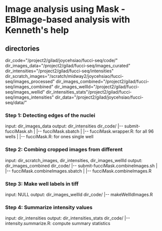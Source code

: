 # Image analysis using Mask - EBImage-based analysis with Kenneth's help

## directories
dir_code="/project2/gilad/joycehsiao/fucci-seq/code/"
dir_images_data="/project2/gilad/fucci-seq/images_curated"
dir_intensities="/project2/gilad/fucci-seq/intensities"
dir_scratch_images="/scratch/midway2/joycehsiao/fucci-seq/images_processed"
dir_images_combined="/project2/gilad/fucci-seq/images_combined"
dir_images_wellId="/project2/gilad/fucci-seq/images_wellid"
dir_intensities_stats"/project2/gilad/fucci-seq/images_intensities"
dir_data="/project2/gilad/joycehsiao/fucci-seq/data/"

### Step 1: Detecting edges of the nuclei
input: dir_images_data
output: dir_intensities
dir_code/
|-- submit-fucciMask.sh
|   |-- fucciMask.sbatch
|   |-- fucciMask.wrapper.R: for all 96 wells
|   |-- fucciMask.R: for ones single well

### Step 2: Combing cropped images from different
input: dir_scratch_images, dir_intensities, dir_images_wellId
output: dir_images_combined
dir_code/
|-- submit-fucciMask.combineImages.sh
|   |-- fucciMask.combineImages.sbatch
|   |-- fucciMask.combineImages.R

### Step 3: Make well labels in tiff
input: NULL
output: dir_images_wellId
dir_code/
|-- makeWellIdImages.R

### Step 4: Summarize intensity values
input: dir_intensities
output: dir_intensities_stats
dir_code/
|-- intensity.summarize.R: compute summary statistics
